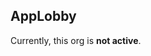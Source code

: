 ## AppLobby 

Currently, this org is **not active**. 

<!-- ## AppLobby

A curated list of some open source projects that are **live on production** and created by me. Currently, there are **iOS** apps and **swift** libraries. I encourage you to participate in projects by issue section.

## Projects

- A swift library called as "[Extended](https://github.com/App-Lobby/Extended)"
- An iOS app on [appstore](https://apps.apple.com/us/app/trash/id1618653423). (will open source soon)
 -->

